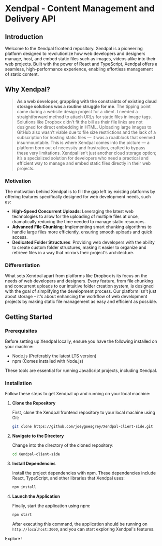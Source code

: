# Xendpal - Content Management and Delivery API 

## Introduction

Welcome to the Xendpal frontend repository. Xendpal is a pioneering platform designed to revolutionize how web developers and designers manage, host, and embed static files such as images, videos alike into their web projects. Built with the power of React and TypeScript, Xendpal offers a seamless, high-performance experience, enabling effortless management of static content.
 
## Why Xendpal?

> **As a web developer, grappling with the constraints of existing cloud storage solutions was a routine struggle for me.** The tipping point came during a website design project for a client. I needed a straightforward method to attach URLs for static files in image tags. Solutions like Dropbox didn't fit the bill as their file links are not designed for direct embedding in HTML. Uploading large images to GitHub also wasn’t viable due to file size restrictions and the lack of a subscription for hosting static files — it was a roadblock that seemed insurmountable. This is where Xendpal comes into the picture — a platform born out of necessity and frustration, crafted to bypass these very limitations. Xendpal isn’t just another cloud storage option; it’s a specialized solution for developers who need a practical and efficient way to manage and embed static files directly in their web projects.


### Motivation

The motivation behind Xendpal is to fill the gap left by existing platforms by offering features specifically designed for web development needs, such as:

- **High-Speed Concurrent Uploads**: Leveraging the latest web technologies to allow for the uploading of multiple files at once, dramatically reducing the time needed to manage static resources.
- **Advanced File Chunking**: Implementing smart chunking algorithms to handle large files more efficiently, ensuring smooth uploads and quick access.
- **Dedicated Folder Structures**: Providing web developers with the ability to create custom folder structures, making it easier to organize and retrieve files in a way that mirrors their project's architecture.

### Differentiation

What sets Xendpal apart from platforms like Dropbox is its focus on the needs of web developers and designers. Every feature, from file chunking and concurrent uploads to our intuitive folder creation system, is designed with the goal of simplifying the development process. Our platform isn't just about storage – it's about enhancing the workflow of web development projects by making static file management as easy and efficient as possible.

## Getting Started

### Prerequisites

Before setting up Xendpal locally, ensure you have the following installed on your machine:
- Node.js (Preferably the latest LTS version)
- npm (Comes installed with Node.js)

These tools are essential for running JavaScript projects, including Xendpal.

### Installation

Follow these steps to get Xendpal up and running on your local machine:

1. **Clone the Repository**

    First, clone the Xendpal frontend repository to your local machine using Git:

    ```bash
    git clone https://github.com/joeygoesgrey/Xendpal-client-side.git
    ```

2. **Navigate to the Directory**

    Change into the directory of the cloned repository:

    ```bash
    cd Xendpal-client-side
    ```

3. **Install Dependencies**

    Install the project dependencies with npm. These dependencies include React, TypeScript, and other libraries that Xendpal uses:

    ```bash
    npm install
    ```

4. **Launch the Application**

    Finally, start the application using npm:

    ```bash
    npm start
    ```

    After executing this command, the application should be running on `http://localhost:3000`, and you can start exploring Xendpal's features.


Explore !
